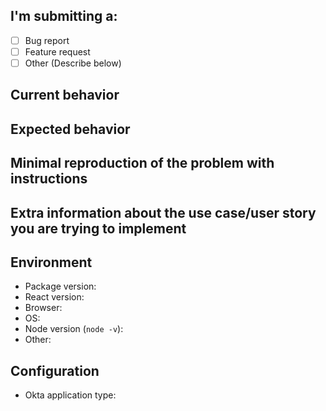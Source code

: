 <!--
Please help us process GitHub Issues faster by providing the following information.

Note: If you have a question, please post it on the Okta Developer Forum (https://devforum.okta.com) instead.
For urgent issues contact support@okta.com. Issues in this repository are reserved for bug reports and feature requests.
-->

## I'm submitting a:

- [ ] Bug report  <!-- Please search GitHub for a similar issue or PR before submitting -->
- [ ] Feature request
- [ ] Other (Describe below)

## Current behavior
<!-- Describe how the issue manifests. -->


## Expected behavior
<!-- Describe what the desired behavior would be. -->


## Minimal reproduction of the problem with instructions
<!--
For bug reports please provide the *STEPS TO REPRODUCE* and if possible a *MINIMAL DEMO* of the problem.
You could use one of our sample applications to build a reproduction demo: https://github.com/okta/samples-js-react/
-->

## Extra information about the use case/user story you are trying to implement
<!-- Describe the motivation or the concrete use case. -->


## Environment

- Package version:
- React version:
- Browser:
- OS:
- Node version (`node -v`):
- Other:


## Configuration

- Okta application type:
